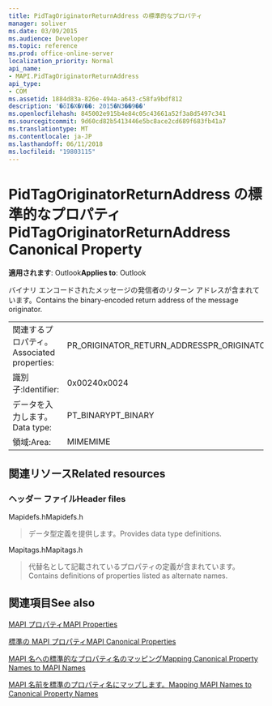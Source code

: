 ```yaml
---
title: PidTagOriginatorReturnAddress の標準的なプロパティ
manager: soliver
ms.date: 03/09/2015
ms.audience: Developer
ms.topic: reference
ms.prod: office-online-server
localization_priority: Normal
api_name:
- MAPI.PidTagOriginatorReturnAddress
api_type:
- COM
ms.assetid: 1884d83a-826e-494a-a643-c58fa9bdf812
description: '�ŏI�X�V��: 2015�N3��9��'
ms.openlocfilehash: 845002e915b4e84c05c43661a52f3a8d5497c341
ms.sourcegitcommit: 9d60cd82b5413446e5bc8ace2cd689f683fb41a7
ms.translationtype: MT
ms.contentlocale: ja-JP
ms.lasthandoff: 06/11/2018
ms.locfileid: "19803115"
---
```

# <a name="pidtagoriginatorreturnaddress-canonical-property"></a><span data-ttu-id="3e19d-103">PidTagOriginatorReturnAddress の標準的なプロパティ</span><span class="sxs-lookup"><span data-stu-id="3e19d-103">PidTagOriginatorReturnAddress Canonical Property</span></span>

  
  
<span data-ttu-id="3e19d-104">**適用されます**: Outlook</span><span class="sxs-lookup"><span data-stu-id="3e19d-104">**Applies to**: Outlook</span></span> 
  
<span data-ttu-id="3e19d-105">バイナリ エンコードされたメッセージの発信者のリターン アドレスが含まれています。</span><span class="sxs-lookup"><span data-stu-id="3e19d-105">Contains the binary-encoded return address of the message originator.</span></span>
  
|||
|:-----|:-----|
|<span data-ttu-id="3e19d-106">関連するプロパティ。</span><span class="sxs-lookup"><span data-stu-id="3e19d-106">Associated properties:</span></span>  <br/> |<span data-ttu-id="3e19d-107">PR_ORIGINATOR_RETURN_ADDRESS</span><span class="sxs-lookup"><span data-stu-id="3e19d-107">PR_ORIGINATOR_RETURN_ADDRESS</span></span>  <br/> |
|<span data-ttu-id="3e19d-108">識別子:</span><span class="sxs-lookup"><span data-stu-id="3e19d-108">Identifier:</span></span>  <br/> |<span data-ttu-id="3e19d-109">0x0024</span><span class="sxs-lookup"><span data-stu-id="3e19d-109">0x0024</span></span>  <br/> |
|<span data-ttu-id="3e19d-110">データを入力します。</span><span class="sxs-lookup"><span data-stu-id="3e19d-110">Data type:</span></span>  <br/> |<span data-ttu-id="3e19d-111">PT_BINARY</span><span class="sxs-lookup"><span data-stu-id="3e19d-111">PT_BINARY</span></span>  <br/> |
|<span data-ttu-id="3e19d-112">領域:</span><span class="sxs-lookup"><span data-stu-id="3e19d-112">Area:</span></span>  <br/> |<span data-ttu-id="3e19d-113">MIME</span><span class="sxs-lookup"><span data-stu-id="3e19d-113">MIME</span></span>  <br/> |
   
## <a name="related-resources"></a><span data-ttu-id="3e19d-114">関連リソース</span><span class="sxs-lookup"><span data-stu-id="3e19d-114">Related resources</span></span>

### <a name="header-files"></a><span data-ttu-id="3e19d-115">ヘッダー ファイル</span><span class="sxs-lookup"><span data-stu-id="3e19d-115">Header files</span></span>

<span data-ttu-id="3e19d-116">Mapidefs.h</span><span class="sxs-lookup"><span data-stu-id="3e19d-116">Mapidefs.h</span></span>
  
> <span data-ttu-id="3e19d-117">データ型定義を提供します。</span><span class="sxs-lookup"><span data-stu-id="3e19d-117">Provides data type definitions.</span></span>
    
<span data-ttu-id="3e19d-118">Mapitags.h</span><span class="sxs-lookup"><span data-stu-id="3e19d-118">Mapitags.h</span></span>
  
> <span data-ttu-id="3e19d-119">代替名として記載されているプロパティの定義が含まれています。</span><span class="sxs-lookup"><span data-stu-id="3e19d-119">Contains definitions of properties listed as alternate names.</span></span>
    
## <a name="see-also"></a><span data-ttu-id="3e19d-120">関連項目</span><span class="sxs-lookup"><span data-stu-id="3e19d-120">See also</span></span>



[<span data-ttu-id="3e19d-121">MAPI プロパティ</span><span class="sxs-lookup"><span data-stu-id="3e19d-121">MAPI Properties</span></span>](mapi-properties.md)
  
[<span data-ttu-id="3e19d-122">標準の MAPI プロパティ</span><span class="sxs-lookup"><span data-stu-id="3e19d-122">MAPI Canonical Properties</span></span>](mapi-canonical-properties.md)
  
[<span data-ttu-id="3e19d-123">MAPI 名への標準的なプロパティ名のマッピング</span><span class="sxs-lookup"><span data-stu-id="3e19d-123">Mapping Canonical Property Names to MAPI Names</span></span>](mapping-canonical-property-names-to-mapi-names.md)
  
[<span data-ttu-id="3e19d-124">MAPI 名前を標準のプロパティ名にマップします。</span><span class="sxs-lookup"><span data-stu-id="3e19d-124">Mapping MAPI Names to Canonical Property Names</span></span>](mapping-mapi-names-to-canonical-property-names.md)

